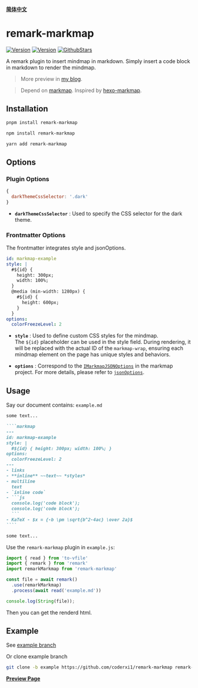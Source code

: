 [**简体中文**](https://github.com/coderxi1/remark-markmap/blob/master/README.zh.md)

# remark-markmap

[![Version](https://img.shields.io/npm/v/remark-markmap)](https://npm.im/remark-markmap)
[![Version](https://img.shields.io/npm/d18m/remark-markmap)](https://npm.im/remark-markmap)
[![GithubStars](https://img.shields.io/github/stars/coderxi1/remark-markmap?style=flat&logo=github&color=yellow)](https://github.com/coderxi1/remark-markmap)

A remark plugin to insert mindmap in markdown. Simply insert a code block in markdown to render the mindmap. 

> More preview in [my blog](https://coderxi.com/posts/remark-markmap-doc).

>Depend on [markmap](https://github.com/markmap/markmap). Inspired by [hexo-markmap](https://github.com/maxchang3/hexo-markmap).

## Installation

```sh
pnpm install remark-markmap
```
```sh
npm install remark-markmap
```
```sh
yarn add remark-markmap
```

## Options

### Plugin Options

```js
{
  darkThemeCssSelector: '.dark'
}
```
- **`darkThemeCssSelector`** : Used to specify the CSS selector for the dark theme.

### Frontmatter Options

The frontmatter integrates style and jsonOptions.
```yaml
id: markmap-example
style: |
  #${id} {
    height: 300px;
    width: 100%;
  }
  @media (min-width: 1280px) {
    #${id} {
      height: 600px;
    }
  }
options:
  colorFreezeLevel: 2
```
  
- **`style`** : Used to define custom CSS styles for the mindmap.  
The `${id}` placeholder can be used in the style field. During rendering, it will be replaced with the actual ID of the `markmap-wrap`, ensuring each mindmap element on the page has unique styles and behaviors.
  
- **`options`** : Correspond to the [`IMarkmapJSONOptions`](https://markmap.js.org/api/interfaces/markmap-view.IMarkmapJSONOptions.html) in the markmap project. For more details, please refer to [`jsonOptions`](https://markmap.js.org/docs/json-options#option-list).

## Usage

Say our document contains: `example.md`

`````markdown
some text...

````markmap
---
id: markmap-example
style: |
  #${id} { height: 300px; width: 100%; }
options:
  colorFreezeLevel: 2
---
- links
- **inline** ~~text~~ *styles*
- multiline
  text
- `inline code`
- ```js
  console.log('code block');
  console.log('code block');
  ```
- KaTeX - $x = {-b \pm \sqrt{b^2-4ac} \over 2a}$
````

some text...
`````

Use the `remark-markmap` plugin in `example.js`:

```javascript
import { read } from 'to-vfile'
import { remark } from 'remark'
import remarkMarkmap from 'remark-markmap'

const file = await remark()
  .use(remarkMarkmap)
  .process(await read('example.md'))

console.log(String(file));
```

Then you can get the renderd html.

## Example

See [example branch](https://github.com/coderxi1/remark-markmap/tree/example)

Or clone example branch

```sh
git clone -b example https://github.com/coderxi1/remark-markmap remark-markmap-example
```

[**Preview Page**](https://coderxi1.github.io/remark-markmap/example.html)